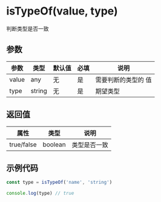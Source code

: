 # isTypeOf(value, type)
判断类型是否一致


## 参数
参数   | 类型   | 默认值 | 必填| 说明
---    | ---   | ---    | --- | ---
value  | any | 无     | 是  | 需要判断的类型的 值
type   | string | 无     | 是  | 期望类型


## 返回值
属性   | 类型   |  说明
---    | ---   | ---
true/false  | boolean | 类型是否一致

## 示例代码
```javascript
const type = isTypeOf('name', 'string')

console.log(type) // true
```